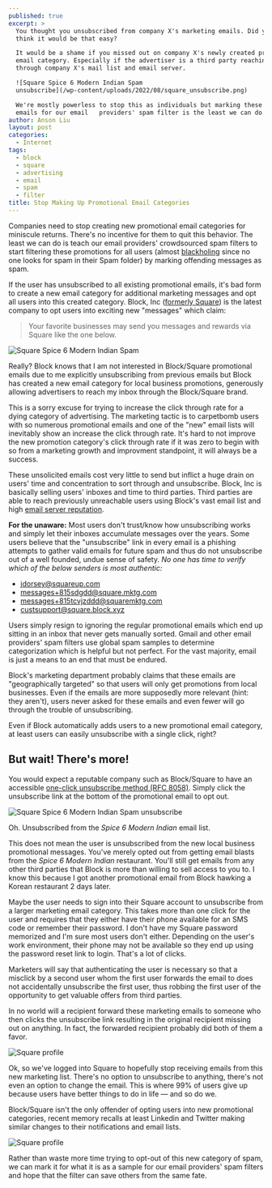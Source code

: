 ```yaml
---
published: true
excerpt: >
  You thought you unsubscribed from company X's marketing emails. Did you really
  think it would be that easy?

  It would be a shame if you missed out on company X's newly created promotional
  email category. Especially if the advertiser is a third party reaching you
  through company X's mail list and email server.

  ![Square Spice 6 Modern Indian Spam
  unsubscribe](/wp-content/uploads/2022/08/square_unsubscribe.png)

  We're mostly powerless to stop this as individuals but marking these spam
  emails for our email   providers' spam filter is the least we can do. 
author: Anson Liu
layout: post
categories:
  - Internet
tags:
  - block
  - square
  - advertising
  - email
  - spam
  - filter
title: Stop Making Up Promotional Email Categories
---
```


Companies need to stop creating new promotional email categories for miniscule returns. There's no incentive for them to quit this behavior. The least we can do is teach our email providers' crowdsourced spam filters to start filtering these promotions for all users (almost [blackholing](https://en.wikipedia.org/wiki/Black_hole_(networking)) since no one looks for spam in their Spam folder) by marking offending messages as spam. 

If the user has unsubscribed to all existing promotional emails, it's bad form to create a new email category for additional marketing messages and opt all users into this created category. Block, Inc ([formerly Square](https://squareup.com/us/en/press/square-changes-name-to-block)) is the latest company to opt users into exciting new "messages" which claim:

> Your favorite businesses may send you messages and rewards via Square like the one below.

![Square Spice 6 Modern Indian Spam](/wp-content/uploads/2022/08/square_indian_spam.png)

Really? Block knows that I am not interested in Block/Square promotional emails due to me explicitly unsubscribing from previous emails but Block has created a new email category for local business promotions, generously allowing advertisers to reach my inbox through the Block/Square brand. 

This is a sorry excuse for trying to increase the click through rate for a dying category of advertising. The marketing tactic is to carpetbomb users with so numerous promotional emails and one of the "new" email lists will inevitably show an increase the click through rate. It's hard to not improve the new promotion category's click through rate if it was zero to begin with so from a marketing growth and improvment standpoint, it will always be a success. 

These unsolicited emails cost very little to send but inflict a huge drain on users' time and concentration to sort through and unsubscribe. Block, Inc is basically selling users' inboxes and time to third parties. Third parties are able to reach previously unreachable users using Block's vast email list and high [email server reputation](https://www.sparkpost.com/resources/email-explained/email-sender-reputation/).

**For the unaware:** Most users don't trust/know how unsubscribing works and simply let their inboxes accumulate messages over the years. Some users believe that the "unsubscribe" link in every email is a phishing attempts to gather valid emails for future spam and thus do not unsubscribe out of a well founded, undue sense of safety. *No one has time to verify which of the below senders is most authentic:*

- jdorsey@squareup.com
- messages+815sdgdd@square.mktg.com
- messages+815tcvjzddd@squaremktg.com
- custsupport@square.block.xyz

Users simply resign to ignoring the regular promotional emails which end up sitting in an inbox that never gets manually sorted. Gmail and other email providers' spam filters use global spam samples to determine categorization which is helpful but not perfect. For the vast majority, email is just a means to an end that must be endured. 

Block's marketing department probably claims that these emails are "geographically targeted" so that users will only get promotions from local businesses. Even if the emails are more supposedly more relevant (hint: they aren't), users never asked for these emails and even fewer will go through the trouble of unsubscribing. 

Even if Block automatically adds users to a new promotional email category, at least users can easily unsubscribe with a single click, right?

## But wait! There's more!

You would expect a reputable company such as Block/Square to have an accessible [one-click unsubscribe method (RFC 8058)](https://datatracker.ietf.org/doc/html/rfc8058). Simply click the unsubscribe link at the bottom of the promotional email to opt out.

![Square Spice 6 Modern Indian Spam unsubscribe](/wp-content/uploads/2022/08/square_unsubscribe.png)

Oh. Unsubscribed from the *Spice 6 Modern Indian* email list.

This does not mean the user is unsubscribed from the new local business promotional messages. You've merely opted out from getting email blasts from the *Spice 6 Modern Indian* restaurant. You'll still get emails from any other third parties that Block is more than willing to sell access to you to. I know this because I got another promotional email from Block hawking a Korean restaurant 2 days later.

Maybe the user needs to sign into their Square account to unsubscribe from a larger marketing email category. This takes more than one click for the user and requires that they either have their phone available for an SMS code or remember their password. I don't have my Square password memorized and I'm sure most users don't either. Depending on the user's work environment, their phone may not be available so they end up using the password reset link to login. That's a lot of clicks. 

Marketers will say that authenticating the user is necessary so that a misclick by a second user whom the first user forwards the email to does not accidentally unsubscribe the first user, thus robbing the first user of the opportunity to get valuable offers from third parties. 

In no world will a recipient forward these marketing emails to someone who then clicks the unsubscribe link resulting in the original recipient missing out on anything. In fact, the forwarded recipient probably did both of them a favor.

![Square profile](/wp-content/uploads/2022/08/square_manage_prefs.png)

Ok, so we've logged into Square to hopefully stop receiving emails from this new marketing list. There's no option to unsubscribe to anything, there's not even an option to change the email. This is where 99% of users give up because users have better things to do in life ⁠— and so do we. 

Block/Square isn't the only offender of opting users into new promotional categories, recent memory recalls at least Linkedin and Twitter making similar changes to their notifications and email lists. 

![Square profile](/wp-content/uploads/2022/08/gmail_mark_spam_square.png)

Rather than waste more time trying to opt-out of this new category of spam, we can mark it for what it is as a sample for our email providers' spam filters and hope that the filter can save others from the same fate.
